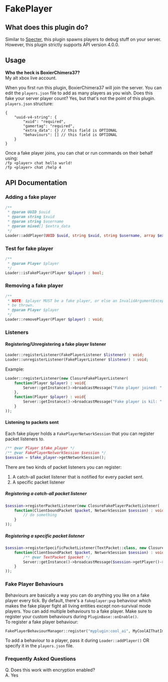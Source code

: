 # FakePlayer

## What does this plugin do?
Similar to [Specter](https://github.com/falkirks/Specter), this plugin spawns players to debug stuff on your server. However, this plugin strictly supports API version 4.0.0.

## Usage
**Who the heck is BoxierChimera37?**<br>My alt xbox live account.

When you first run this plugin, BoxierChimera37 will join the server. You can edit the `players.json` file to add as many players as you wish.
Does this fake your server player count? Yes, but that's not the point of this plugin.<br>
`players.json` structure:
```jsonc
{
	"uuid-v4-string": {
		"xuid": "required",
		"gamertag": "required",
		"extra_data": {} // this field is OPTIONAL
		"behaviours": [] // this field is OPTIONAL
	}
}
```

Once a fake player joins, you can chat or run commands on their behalf using:<br>
`/fp <player> chat hello wurld!`<br>
`/fp <player> chat /help 4`

## API Documentation
### Adding a fake player
```php
/**
 * @param UUID $uuid
 * @param string $xuid
 * @param string $username
 * @param mixed[] $extra_data
 */
Loader::addPlayer(UUID $uuid, string $xuid, string $username, array $extra_data) : Player;
```

### Test for fake player
```php
/**
 * @param Player $player
 */
Loader::isFakePlayer(Player $player) : bool;
```

### Removing a fake player
```php
/**
 * NOTE: $player MUST be a fake player, or else an InvalidArgumentException will
 * be thrown.
 * @param Player $player
 */
Loader::removePlayer(Player $player) : void;
```

### Listeners
#### Registering/Unregistering a fake player listener
```php
Loader::registerListener(FakePlayerListener $listener) : void;
Loader::unregisterListener(FakePlayerListener $listener) : void;
```
Example:
```php
Loader::registerListener(new ClosureFakePlayerListener(
	function(Player $player) : void{
		Server::getInstance()->broadcastMessage("Fake player joined: " . $player->getName());
	},
	function(Player $player) : void{
		Server::getInstance()->broadcastMessage("Fake player is kil: " . $player->getName());
	}
));
```

#### Listening to packets sent
Each fake player holds a `FakePlayerNetworkSession` that you can register packet listeners to.
```php
/** @var Player $fake_player */
/** @var FakePlayerNetworkSession $session */
$session = $fake_player->getNetworkSession();
```

There are two kinds of packet listeners you can register:
1. A catch-all packet listener that is notified for every packet sent.
2. A specific packet listener

##### Registering a catch-all packet listener
```php
$session->registerPacketListener(new ClosureFakePlayerPacketListener(
	function(ClientboundPacket $packet, NetworkSession $session) : void{
		// do something
	}
));
```

##### Registering a specific packet listener
```php
$session->registerSpecificPacketListener(TextPacket::class, new ClosureFakePlayerPacketListener(
	function(ClientboundPacket $packet, NetworkSession $session) : void{
		/** @var TextPacket $packet */
		Server::getInstance()->broadcastMessage($session->getPlayer()->getName() . " was sent text: " . $packet->message);
	}
));
```

### Fake Player Behaviours
Behaviours are basically a way you can do anything you like on a fake player every tick.
By default, there's a `fakeplayer:pvp` behaviour which makes the fake player fight all living entities except non-survival mode players.
You can add multiple behaviours to a fake player. Make sure to register your custom behaviours during `PluginBase::onEnable()`.<br>
To register a fake player behaviour:
```php
FakePlayerBehaviourManager::register("myplugin:cool_ai", MyCoolAIThatImplementsFakePlayerBehaviour::class);
```
To add a behaviour to a player, pass it during `Loader::addPlayer()` OR specify it in the `players.json` file.

### Frequently Asked Questions
Q. Does this work with encryption enabled?<br>
A. Yes
